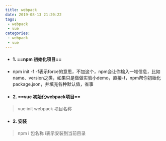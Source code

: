 ```yaml
---
title: webpack
date: 2019-08-13 21:20:22
tags:
 - webpack
 - vue
categories: 
 - webpack 
 - vue
---
```


- #### 1. ==npm 初始化项目==
- npm init -f -f表示force的意思，不加这个，npm会让你输入一堆信息，比如name、version之类，如果只是做做实验小demo，直接-f，npm帮你初始化package.json，并填充各种默认值，省事
- #### 2. ==vue 初始化webpack项目==
> vue init webpack 项目名称

- #### 2. 安装
> npm i 包名称 i表示安装到当前目录
